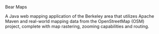 Bear Maps

A Java web mapping application of the Berkeley area that utilizes Apache Maven and real-world mapping data from the OpenStreetMap (OSM) project, complete with map rastering, zooming capabilities and routing.
